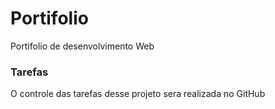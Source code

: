 # Portifolio
Portifolio de desenvolvimento Web
### Tarefas 
O controle das tarefas desse projeto sera realizada no GitHub